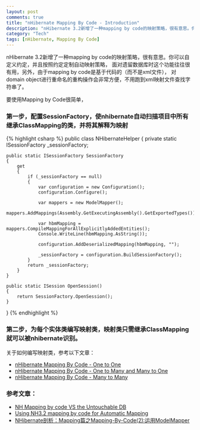 ```yaml
---
layout: post
comments: true
title: "nHibernate Mapping By Code - Introduction"
description: "nHibernate 3.2新增了一种mapping by code的映射策略，很有意思。你可以自定义约定，并且按照约定定制自动映射策略，面对遗留数据库时这个功能往往很有用，另外，由于mapping by code是基于代码的（而不是xml文件），对domain object进行重命名的重构操作会非常方便，不用跑到xml映射文件查找字符串了。"
category: "Tech"
tags: [nHibernate, Mapping By Code]
---
```


nHibernate 3.2新增了一种mapping by code的映射策略，很有意思。你可以自定义约定，并且按照约定定制自动映射策略，
面对遗留数据库时这个功能往往很有用，另外，由于mapping by code是基于代码的（而不是xml文件），
对domain object进行重命名的重构操作会非常方便，不用跑到xml映射文件查找字符串了。

要使用Mapping by Code很简单，

### 第一步，配置SessionFactory，使nhibernate自动扫描项目中所有继承ClassMapping的类，并将其解释为映射

<!-- more -->

{% highlight csharp %}
public class NHibernateHelper
{
    private static ISessionFactory _sessionFactory;

    public static ISessionFactory SessionFactory
    {
        get
        {
            if (_sessionFactory == null)
            {
                var configuration = new Configuration();
                configuration.Configure();

                var mappers = new ModelMapper();
                mappers.AddMappings(Assembly.GetExecutingAssembly().GetExportedTypes());

                var hbmMapping = mappers.CompileMappingForAllExplicitlyAddedEntities();
                Console.WriteLine(hbmMapping.AsString());

                configuration.AddDeserializedMapping(hbmMapping, "");

                _sessionFactory = configuration.BuildSessionFactory();
            }
            return _sessionFactory;
        }
    }

    public static ISession OpenSession()
    {
        return SessionFactory.OpenSession();
    }
}
{% endhighlight %}
 

### 第二步，为每个实体类编写映射类，映射类只需继承ClassMapping就可以被nhibernate识别。

关于如何编写映射类，参考以下文章：

* [nHibernate Mapping By Code - One to One](/blog/2012/07/01/nHibernateMappingByCode-OneToOne)
* [nHibernate Mapping By Code - One to Many and Many to One](/blog/2012/07/01/nHibernateMappingByCode-OneToManyandManyToOne)
* [nHibernate Mapping By Code - Many to Many](/blog/2012/07/01/nHibernateMappingByCode-ManyToMany)

### 参考文章：

* [NH Mapping by code VS the Untouchable DB](http://nhforge.org/blogs/nhibernate/archive/2011/09/12/nh-mapping-by-code-vs-the-untouchable-db.aspx)
* [Using NH3.2 mapping by code for Automatic Mapping](http://nhforge.org/blogs/nhibernate/archive/2011/09/05/using-nh3-2-mapping-by-code-for-automatic-mapping.aspx)
* [NHibernate剖析：Mapping篇之Mapping-By-Code(2):运用ModelMapper](http://www.cnblogs.com/lyj/archive/2011/04/10/inside-nh-mapping-by-code-apply.html)


